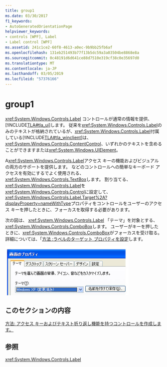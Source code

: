 ```yaml
---
title: group1
ms.date: 03/30/2017
f1_keywords:
- AutoGeneratedOrientationPage
helpviewer_keywords:
- controls [WPF], Label
- Label control [WPF]
ms.assetid: 241c1ce2-60f8-4613-a0ec-9b9bb25fb6af
ms.openlocfilehash: 131eb251493b77f13b5dc59a3a03504be8868e8a
ms.sourcegitcommit: 0c48191d6d641ce88d7510e319cf38c0e35697d0
ms.translationtype: MT
ms.contentlocale: ja-JP
ms.lasthandoff: 03/05/2019
ms.locfileid: "57376166"
---
```

# <a name="label"></a>group1
<xref:System.Windows.Controls.Label> コントロールが通常の情報を提供、[!INCLUDE[TLA#tla_ui](../../../../includes/tlasharptla-ui-md.md)]します。  従来を<xref:System.Windows.Controls.Label>のみのテキストが格納されているが、<xref:System.Windows.Controls.Label>付属している[!INCLUDE[TLA#tla_winclient](../../../../includes/tlasharptla-winclient-md.md)]は、 <xref:System.Windows.Controls.ContentControl>、いずれかのテキストを含めることができますまたは<xref:System.Windows.UIElement>。  
  
 A<xref:System.Windows.Controls.Label>アクセス キーの機能およびビジュアルの両方のサポートを提供します。 などのコントロールへの簡単なキーボード アクセスを有効にするでよく使用される、<xref:System.Windows.Controls.TextBox>します。 割り当てる、<xref:System.Windows.Controls.Label>を<xref:System.Windows.Controls.Control>に設定して、<xref:System.Windows.Controls.Label.Target%2A?displayProperty=nameWithType>プロパティをコントロールをユーザーのアクセス キーを押したときに、フォーカスを取得する必要があります。  
  
 次の図は、 <xref:System.Windows.Controls.Label> 「テーマ」を対象とする、<xref:System.Windows.Controls.ComboBox>します。  ユーザーがキーを押したときに、<xref:System.Windows.Controls.ComboBox>がフォーカスを受け取る。  詳細については、「[方法 :ラベルのターゲット プロパティを設定](https://docs.microsoft.com/previous-versions/dotnet/netframework-3.5/ms752101(v=vs.90))します。  
  
 ![表示プロパティを示しますを使用してラベルの付いた](./media/labeledby.JPG "LabeledBy")  
  
## <a name="in-this-section"></a>このセクションの内容  
 [方法: アクセス キーおよびテキスト折り返し機能を持つコントロールを作成します。](how-to-create-a-control-that-has-an-access-key-and-text-wrapping.md)  
  
## <a name="reference"></a>参照  
 <xref:System.Windows.Controls.Label>
